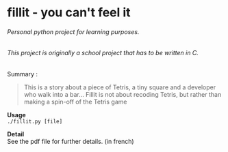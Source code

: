 fillit - you can't feel it
======
###### Personal python project for learning purposes.
###### This project is originally a school project that has to be written in C.
 Summary :
 > This is a story about a piece of Tetris, a tiny square and a developer who walk into a bar...
 Fillit is not about recoding Tetris, but rather than making a spin-off of the Tetris game

 **Usage**<br />
        `./fillit.py [file]`

**Detail**<br />
        See the pdf file for further details. (in french)

